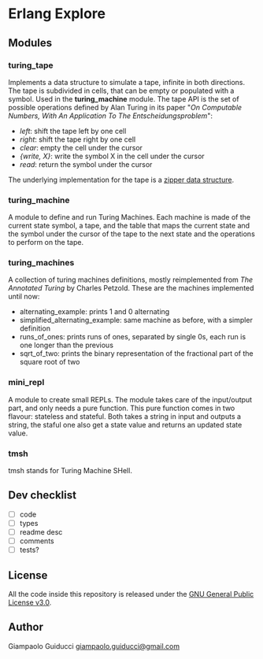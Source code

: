 # Erlang Explore

## Modules


### turing_tape

Implements a data structure to simulate a tape, infinite in both directions. The tape is subdivided in cells, that can be empty or populated with a symbol. Used in the **turing_machine** module. The tape API is the set of possible operations defined by Alan Turing in its paper "*On Computable Numbers, With An Application To The Entscheidungsproblem*":

- *left*: shift the tape left by one cell
- *right*: shift the tape right by one cell
- *clear*: empty the cell under the cursor
- *{write, X}*: write the symbol X in the cell under the cursor
- *read*: return the symbol under the cursor

The underlying implementation for the tape is a [zipper data structure](https://en.wikipedia.org/wiki/Zipper_\(data_structure\)).


### turing_machine

A module to define and run Turing Machines. Each machine is made of the current state symbol, a tape, and the table that maps the current state and the symbol under the cursor of the tape to the next state and the operations to perform on the tape.

### turing_machines

A collection of turing machines definitions, mostly reimplemented from *The Annotated Turing* by Charles Petzold.
These are the machines implemented until now:

- alternating_example: prints 1 and 0 alternating
- simplified_alternating_example: same machine as before, with a simpler definition
- runs_of_ones: prints runs of ones, separated by single 0s, each run is one longer than the previous
- sqrt_of_two: prints the binary representation of the fractional part of the square root of two

### mini_repl

A module to create small REPLs. The module takes care of the input/output part, and only needs a pure function. This pure function comes in two flavour: stateless and stateful. Both takes a string in input and outputs a string, the staful one also get a state value and returns an updated state value.


### tmsh

tmsh stands for Turing Machine SHell.

## Dev checklist

- [ ] code
- [ ] types
- [ ] readme desc
- [ ] comments
- [ ] tests?

## License

All the code inside this repository is released under the [GNU General Public License v3.0](https://www.gnu.org/licenses/gpl-3.0.html).

## Author

Giampaolo Guiducci <giampaolo.guiducci@gmail.com>